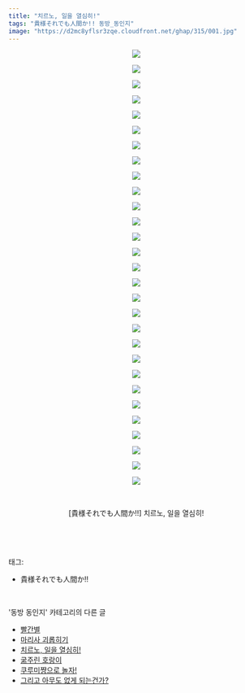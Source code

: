 ```yaml
---
title: "치르노, 일을 열심히!"
tags: "貴様それでも人間か!! 동방_동인지"
image: "https://d2mc8yflsr3zqe.cloudfront.net/ghap/315/001.jpg"
---
```

<div class="article">
<p style="text-align: center; clear: none; float: none;"><img src="{{ site.imgserver2 }}/ghap/315/001.jpg"/></p>
<p style="text-align: center; clear: none; float: none;"><img src="{{ site.imgserver2 }}/ghap/315/002.jpg"/></p>
<p style="text-align: center; clear: none; float: none;"><img src="{{ site.imgserver2 }}/ghap/315/003.jpg"/></p>
<p style="text-align: center; clear: none; float: none;"><img src="{{ site.imgserver2 }}/ghap/315/004.jpg"/></p>
<p style="text-align: center; clear: none; float: none;"><img src="{{ site.imgserver2 }}/ghap/315/005.jpg"/></p>
<p style="text-align: center; clear: none; float: none;"><img src="{{ site.imgserver2 }}/ghap/315/006.jpg"/></p>
<p style="text-align: center; clear: none; float: none;"><img src="{{ site.imgserver2 }}/ghap/315/007.jpg"/></p>
<p style="text-align: center; clear: none; float: none;"><img src="{{ site.imgserver2 }}/ghap/315/008.jpg"/></p>
<p style="text-align: center; clear: none; float: none;"><img src="{{ site.imgserver2 }}/ghap/315/009.jpg"/></p>
<p style="text-align: center; clear: none; float: none;"><img src="{{ site.imgserver2 }}/ghap/315/010.jpg"/></p>
<p style="text-align: center; clear: none; float: none;"><img src="{{ site.imgserver2 }}/ghap/315/011.jpg"/></p>
<p style="text-align: center; clear: none; float: none;"><img src="{{ site.imgserver2 }}/ghap/315/012.jpg"/></p>
<p style="text-align: center; clear: none; float: none;"><img src="{{ site.imgserver2 }}/ghap/315/013.jpg"/></p>
<p style="text-align: center; clear: none; float: none;"><img src="{{ site.imgserver2 }}/ghap/315/014.jpg"/></p>
<p style="text-align: center; clear: none; float: none;"><img src="{{ site.imgserver2 }}/ghap/315/015.jpg"/></p>
<p style="text-align: center; clear: none; float: none;"><img src="{{ site.imgserver2 }}/ghap/315/016.jpg"/></p>
<p style="text-align: center; clear: none; float: none;"><img src="{{ site.imgserver2 }}/ghap/315/017.jpg"/></p>
<p style="text-align: center; clear: none; float: none;"><img src="{{ site.imgserver2 }}/ghap/315/018.jpg"/></p>
<p style="text-align: center; clear: none; float: none;"><img src="{{ site.imgserver2 }}/ghap/315/019.jpg"/></p>
<p style="text-align: center; clear: none; float: none;"><img src="{{ site.imgserver2 }}/ghap/315/020.jpg"/></p>
<p style="text-align: center; clear: none; float: none;"><img src="{{ site.imgserver2 }}/ghap/315/021.jpg"/></p>
<p style="text-align: center; clear: none; float: none;"><img src="{{ site.imgserver2 }}/ghap/315/022.jpg"/></p>
<p style="text-align: center; clear: none; float: none;"><img src="{{ site.imgserver2 }}/ghap/315/023.jpg"/></p>
<p style="text-align: center; clear: none; float: none;"><img src="{{ site.imgserver2 }}/ghap/315/024.jpg"/></p>
<p style="text-align: center; clear: none; float: none;"><img src="{{ site.imgserver2 }}/ghap/315/025.jpg"/></p>
<p style="text-align: center; clear: none; float: none;"><img src="{{ site.imgserver2 }}/ghap/315/026.jpg"/></p>
<p style="text-align: center; clear: none; float: none;"><img src="{{ site.imgserver2 }}/ghap/315/027.jpg"/></p>
<p style="text-align: center; clear: none; float: none;"><img src="{{ site.imgserver2 }}/ghap/315/028.jpg"/></p>
<p style="text-align: center; clear: none; float: none;"><img src="{{ site.imgserver2 }}/ghap/315/029.jpg"/></p>
<p style="text-align: center; clear: none; float: none;"><br/></p>
<p style="text-align: center; clear: none; float: none;">[貴様それでも人間か!!] 치르노, 일을 열심히!</p>
<p><br/></p>
</div><br/>
<div class="tagTrail">
<p>태그: </p>
<ul>
<li>貴様それでも人間か!!</li>
</ul>
</div><br/>
<div class="another">
<p>'동방 동인지' 카테고리의 다른 글</p>
<ul>
<li><a href="/ghap_317">빨간별</a></li>
<li><a href="/ghap_316">마리사 괴롭히기</a></li>
<li><a href="/ghap_315">치르노, 일을 열심히!</a></li>
<li><a href="/ghap_314">굶주린 호랑이</a></li>
<li><a href="/ghap_313">쿠루미쨩으로 놀자!</a></li>
<li><a href="/ghap_312">그리고 아무도 없게 되는건가?</a></li>
</ul>
</div><br/>
<div class="cb_module cb_fluid">
<div class="cb_wrt cb_profile">
</div><!-- commentList close -->
</div><br/>
